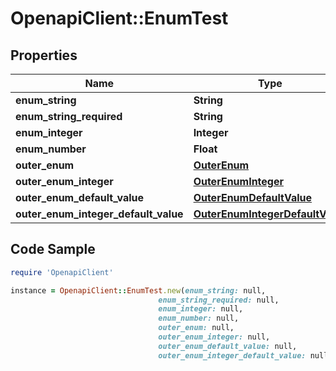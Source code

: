 # OpenapiClient::EnumTest

## Properties

Name | Type | Description | Notes
------------ | ------------- | ------------- | -------------
**enum_string** | **String** |  | [optional] 
**enum_string_required** | **String** |  | 
**enum_integer** | **Integer** |  | [optional] 
**enum_number** | **Float** |  | [optional] 
**outer_enum** | [**OuterEnum**](OuterEnum.md) |  | [optional] 
**outer_enum_integer** | [**OuterEnumInteger**](OuterEnumInteger.md) |  | [optional] 
**outer_enum_default_value** | [**OuterEnumDefaultValue**](OuterEnumDefaultValue.md) |  | [optional] 
**outer_enum_integer_default_value** | [**OuterEnumIntegerDefaultValue**](OuterEnumIntegerDefaultValue.md) |  | [optional] 

## Code Sample

```ruby
require 'OpenapiClient'

instance = OpenapiClient::EnumTest.new(enum_string: null,
                                 enum_string_required: null,
                                 enum_integer: null,
                                 enum_number: null,
                                 outer_enum: null,
                                 outer_enum_integer: null,
                                 outer_enum_default_value: null,
                                 outer_enum_integer_default_value: null)
```


